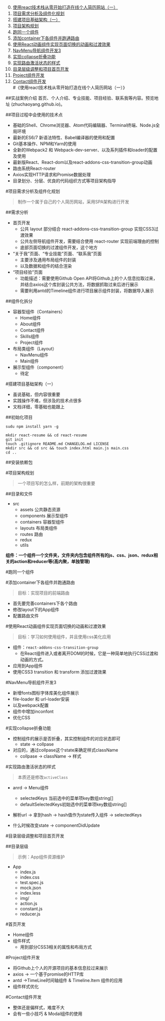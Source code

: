 0. [使用react技术栈从零开始打造在线个人简历网站（一）](#实战案例介绍)
1. [项目需求分析及组件化规划](#项目需求分析及组件化规划)
2. [搭建项目基础架构（一）](#组件化拆分)
3. [项目架构规划](#项目架构规划)
4. [跑同一个组件](#跑同一个组件)
5. [添加container下各组件并跑通路由](#添加container下各组件并跑通路由)
6. [使用React动画组件实现页面切换的动画和过渡效果](#使用React动画组件实现页面切换的动画和过渡效果)
7. [NavMenu导航组件开发3](#NavMenu导航组件开发3)
8. [实现collapse折叠功能](#实现collapse折叠功能)
9. [实现路由激活状态的样式](#实现路由激活状态的样式)
10. [目录层级调整和项目首页开发](#目录层级调整和项目首页开发)
11. [Project组件开发](#Project组件开发)
12. [Contact组件开发](#Contact组件开发)
#《使用react技术栈从零开始打造在线个人简历网站（一）》

##实战案例介绍
首页、个人介绍、专业技能、项目经验、联系我等内容。预览地址 (zhuchaoyang.github.io)。

##项目过程中会使用的技术点
- 基础的Shell、Chrome浏览器、Atom代码编辑器、Terminal终端、Node.js全局环境
- 最新的ES6/7 新语法特性、Babel编译器的使用和配置
- Git基本操作、NPM和Yarn的使用
- 全新的Webpack2 和 Webpack-dev-server、以及系列插件和loader的配置及使用
- 最新版React、React-dom以及react-addons-css-transition-group动画
- 路由系统React-router
- Axios实现HTTP请求和Promise数据处理
- 目录划分、分层、优良的代码组织方式等项目架构指导


#项目需求分析及组件化规划
>制作一个属于自己的个人简历网站，采用SPA架构进行开发

##需求分析
- 首页开发
	- 公共 layout 部分结合 react-addons-css-transition-group 实现CSS3过渡效果
	- 公共左侧导航组件开发，需要结合使用 react-router 实现前端理由的控制
	- 底部页面切换的过渡组件开发，这个地方
- “关于我”页面、“专业技能”页面、“联系我”页面
	- 主要涉及通用布局组件的封装
	- 以及数据和组件的结合渲染
- “项目经验”页面
	- 功能描述：需要使用Github Open API将Github上的个人信息拉取过来，并结合axios这个库封装公共方法，将数据抓取过来后进行展示
	- 需要利用antd的Timeline组件进行项目展示组件封装，将数据导入展示

##组件化拆分
- 容器型组件（Containers）
	- Home组件
	- About组件
	- Contact组件
	- Skills组件
	- Project组件
- 布局类组件（Layout）
	- NavMenu组件
	- Main组件
- 展示型组件（component）
	- 待定

#搭建项目基础架构（一）
- 虽说基础，但内容很重要
- 实践操作不难，但涉及的技术点很多
- 文档详细，零基础也能跟上

##初始化项目

```
sudu npm install yarn -g
```

```
mkdir react-resume && cd react-resume
git init
touch .gitignore README.md CHANGELOG.md LICENSE
mkdir src && cd src && touch index.html main.js main.css
cd ..
```

##安装依赖包


#项目架构规划
>一个项目写的怎么样，前期的架构很重要

##目录和文件
- src
	- assets 公共静态资源
	- components 展示型组件
	- containers 容器型组件
	- layouts 布局类组件
	- routes 路由
	- redux
	- utils

**组件：一个组件一个文件夹，文件夹内包含组件所有的js、css、json、redux相关的action和reducer等(高内聚，单独管理)**

#跑同一个组件

#添加container下各组件并跑通路由
>目标：实现项目的前端路由

- 首先要完善containers下各个路由
- 修改layout下的App组件
- 配置路由文件

#使用React动画组件实现页面切换的动画和过渡效果
>目标：学习如何使用组件，并且使用css美化应用

- 组件：`react-addons-css-transition-group`
	- 在React组件进入或者离开DOM的时候，它是一种简单地执行CSS过渡和动画的方式。
- 应用到App组件
- 使用CSS3 transition 和 transform 添加过渡效果

#NavMenu导航组件开发3
- 新增fonts图标字体库美化组件展示
- file-loader 和 url-loader安装
- 以及webpack配置
- 组件中增加inconfont
- 优化CSS

#实现collapse折叠功能
- 控制组件的展示是否折叠，其实控制组件的对应状态即可
	- state -> collpase
- 对应的，通过collpase这个state来确定样式className
	- collpase -> className -> 样式

#实现路由激活状态的样式
>本质还是修改`activeClass`

- anrd -> Menu组件
	- selectedKeys 当前选中的菜单项key数组string[]
	- defaultSelectedKeys初始选中的菜单项key数组string[]

- 解析url -> 拿到hash -> hash值作为state传入组件 -> selectedKeys
- 什么时候改变state -> componentDidUpdate

#目录层级调整和项目首页开发

##目录层级
>示例：App组件资源维护

- App
	- index.js
	- index.css
	- test.spec.js
	- mock.json
	- index.less
	- img/
	- action.js
	- constant.js
	- reducer.js

#首页开发

- Home组件
- 组件样式
	- 用到部分CSS3相关的属性和布局方式

#Project组件开发

- 将Github上个人的开源项目的基本信息拉过来展示
- axios -> 一个基于promise的HTTP库
- antd ->TimeLine时间轴组件 & Timeline.Item 组件的应用
- 组件样式优化

#Contact组件开发

- 整体还是偏样式，难度不大
- 会有一些小技巧 & Modal组件的使用
